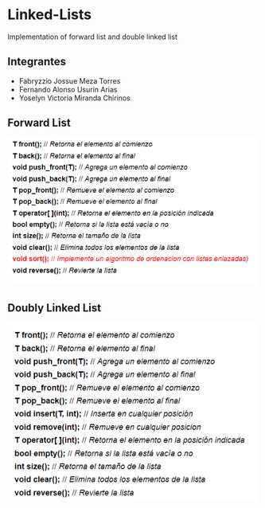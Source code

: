 # Linked-Lists
Implementation of forward list and double linked list
## Integrantes
- Fabryzzio Jossue Meza Torres
- Fernando Alonso Usurin Arias
- Yoselyn Victoria Miranda Chirinos
## Forward List
![](forward.png)

## Doubly Linked List
![](double.png)

